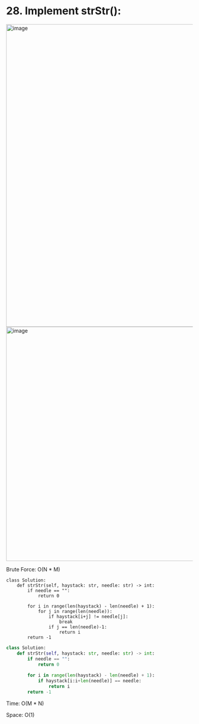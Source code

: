 # 28. Implement strStr():

<img width="815" alt="image" src="https://user-images.githubusercontent.com/35987583/169715068-bcd8b3da-cc3e-442f-99b7-334e7212a2b9.png">
<img width="631" alt="image" src="https://user-images.githubusercontent.com/35987583/169715080-5ce0b9bd-62dd-44d4-9fa0-51e55b851063.png">



Brute Force: O(N * M)
```pthon
class Solution:
    def strStr(self, haystack: str, needle: str) -> int:
        if needle == "":
            return 0
        
        for i in range(len(haystack) - len(needle) + 1):
            for j in range(len(needle)):
                if haystack[i+j] != needle[j]:
                    break
                if j == len(needle)-1:
                    return i
        return -1  
```

```python
class Solution:
    def strStr(self, haystack: str, needle: str) -> int:
        if needle == "":
            return 0
        
        for i in range(len(haystack) - len(needle) + 1):
            if haystack[i:i+len(needle)] == needle:
                return i
        return -1 
```


Time: O(M * N)

Space: O(1)
